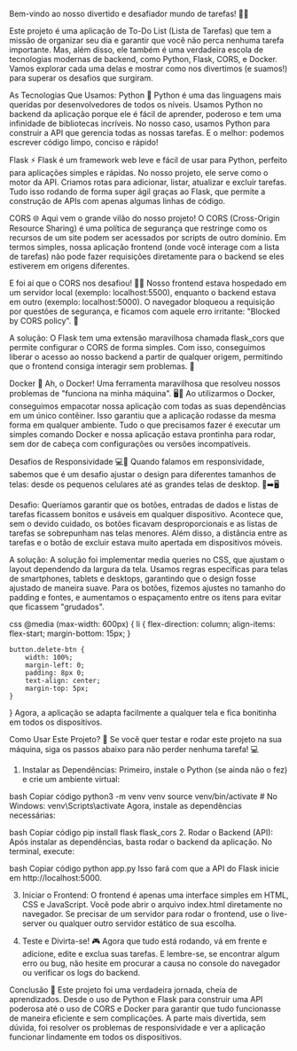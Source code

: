 Bem-vindo ao nosso divertido e desafiador mundo de tarefas! 📝🚀

Este projeto é uma aplicação de To-Do List (Lista de Tarefas) que tem a missão de organizar seu dia e garantir que você não perca nenhuma tarefa importante. Mas, além disso, ele também é uma verdadeira escola de tecnologias modernas de backend, como Python, Flask, CORS, e Docker. Vamos explorar cada uma delas e mostrar como nos divertimos (e suamos!) para superar os desafios que surgiram.

As Tecnologias Que Usamos:
Python 🐍
Python é uma das linguagens mais queridas por desenvolvedores de todos os níveis. Usamos Python no backend da aplicação porque ele é fácil de aprender, poderoso e tem uma infinidade de bibliotecas incríveis. No nosso caso, usamos Python para construir a API que gerencia todas as nossas tarefas. E o melhor: podemos escrever código limpo, conciso e rápido!

Flask ⚡
Flask é um framework web leve e fácil de usar para Python, perfeito para aplicações simples e rápidas. No nosso projeto, ele serve como o motor da API. Criamos rotas para adicionar, listar, atualizar e excluir tarefas. Tudo isso rodando de forma super ágil graças ao Flask, que permite a construção de APIs com apenas algumas linhas de código.

CORS 🌐
Aqui vem o grande vilão do nosso projeto! O CORS (Cross-Origin Resource Sharing) é uma política de segurança que restringe como os recursos de um site podem ser acessados por scripts de outro domínio. Em termos simples, nossa aplicação frontend (onde você interage com a lista de tarefas) não pode fazer requisições diretamente para o backend se eles estiverem em origens diferentes.

E foi aí que o CORS nos desafiou! 🤦‍♂️ Nosso frontend estava hospedado em um servidor local (exemplo: localhost:5500), enquanto o backend estava em outro (exemplo: localhost:5000). O navegador bloqueou a requisição por questões de segurança, e ficamos com aquele erro irritante: "Blocked by CORS policy". 🛑

A solução: O Flask tem uma extensão maravilhosa chamada flask_cors que permite configurar o CORS de forma simples. Com isso, conseguimos liberar o acesso ao nosso backend a partir de qualquer origem, permitindo que o frontend consiga interagir sem problemas. 🎉


Docker 🐳
Ah, o Docker! Uma ferramenta maravilhosa que resolveu nossos problemas de "funciona na minha máquina". 🖥️🔧 Ao utilizarmos o Docker, conseguimos empacotar nossa aplicação com todas as suas dependências em um único contêiner. Isso garantiu que a aplicação rodasse da mesma forma em qualquer ambiente. Tudo o que precisamos fazer é executar um simples comando Docker e nossa aplicação estava prontinha para rodar, sem dor de cabeça com configurações ou versões incompatíveis.

Desafios de Responsividade 💻📱
Quando falamos em responsividade, sabemos que é um desafio ajustar o design para diferentes tamanhos de telas: desde os pequenos celulares até as grandes telas de desktop. 🤳➡️🖥️

Desafio: Queríamos garantir que os botões, entradas de dados e listas de tarefas ficassem bonitos e usáveis em qualquer dispositivo. Acontece que, sem o devido cuidado, os botões ficavam desproporcionais e as listas de tarefas se sobrepunham nas telas menores. Além disso, a distância entre as tarefas e o botão de excluir estava muito apertada em dispositivos móveis.

A solução: A solução foi implementar media queries no CSS, que ajustam o layout dependendo da largura da tela. Usamos regras específicas para telas de smartphones, tablets e desktops, garantindo que o design fosse ajustado de maneira suave. Para os botões, fizemos ajustes no tamanho do padding e fontes, e aumentamos o espaçamento entre os itens para evitar que ficassem "grudados".

css
@media (max-width: 600px) {
    li {
        flex-direction: column;
        align-items: flex-start;
        margin-bottom: 15px;
    }
    
    button.delete-btn {
        width: 100%;
        margin-left: 0;
        padding: 8px 0;
        text-align: center;
        margin-top: 5px;
    }
}
Agora, a aplicação se adapta facilmente a qualquer tela e fica bonitinha em todos os dispositivos.

Como Usar Este Projeto? 🤔
Se você quer testar e rodar este projeto na sua máquina, siga os passos abaixo para não perder nenhuma tarefa! 💻

1. Instalar as Dependências:
Primeiro, instale o Python (se ainda não o fez) e crie um ambiente virtual:

bash
Copiar código
python3 -m venv venv
source venv/bin/activate  # No Windows: venv\Scripts\activate
Agora, instale as dependências necessárias:

bash
Copiar código
pip install flask flask_cors
2. Rodar o Backend (API):
Após instalar as dependências, basta rodar o backend da aplicação. No terminal, execute:

bash
Copiar código
python app.py
Isso fará com que a API do Flask inicie em http://localhost:5000.

3. Iniciar o Frontend:
O frontend é apenas uma interface simples em HTML, CSS e JavaScript. Você pode abrir o arquivo index.html diretamente no navegador. Se precisar de um servidor para rodar o frontend, use o live-server ou qualquer outro servidor estático de sua escolha.

4. Teste e Divirta-se! 🎮
Agora que tudo está rodando, vá em frente e adicione, edite e exclua suas tarefas. E lembre-se, se encontrar algum erro ou bug, não hesite em procurar a causa no console do navegador ou verificar os logs do backend.

Conclusão 🎉
Este projeto foi uma verdadeira jornada, cheia de aprendizados. Desde o uso de Python e Flask para construir uma API poderosa até o uso de CORS e Docker para garantir que tudo funcionasse de maneira eficiente e sem complicações. A parte mais divertida, sem dúvida, foi resolver os problemas de responsividade e ver a aplicação funcionar lindamente em todos os dispositivos.






